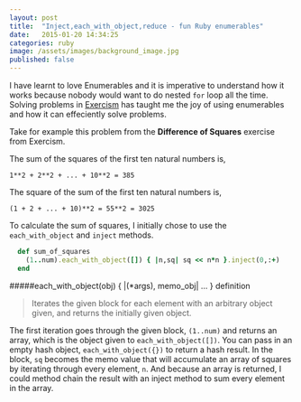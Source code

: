 ```yaml
---
layout: post
title:  "Inject,each_with_object,reduce - fun Ruby enumerables"
date:   2015-01-20 14:34:25
categories: ruby
image: /assets/images/background_image.jpg
published: false
---
```


I have learnt to love Enumerables and it is imperative to understand how it works because nobody would want to do 
nested `for` loop all the time.
Solving problems in [Exercism](http://www.exercism.io) has taught me the joy of using enumerables and how it can effeciently solve problems.

Take for example this problem from the **Difference of Squares** exercise from Exercism.

  The sum of the squares of the first ten natural numbers is,
  
    1**2 + 2**2 + ... + 10**2 = 385
  
  The square of the sum of the first ten natural numbers is,
  
    (1 + 2 + ... + 10)**2 = 55**2 = 3025

To calculate the sum of squares, I initially chose to use the `each_with_object` and `inject` methods.

```ruby
  def sum_of_squares
    (1..num).each_with_object([]) { |n,sq| sq << n*n }.inject(0,:+)
  end
```
#####each_with_object(obj) { |(*args), memo_obj| ... } definition
> Iterates the given block for each element with an arbitrary object given, and returns the initially given object.
    
    
The first iteration goes through the given block, `(1..num)` and returns an array, which is the object given to `each_with_object([])`. You can pass in an empty hash object, `each_with_object({})` to return a hash result.
In the block, `sq` becomes the memo value that will accumulate an array of squares by iterating through every element, `n`.
And because an array is returned, I could method chain the result with an inject method to sum every element in the array.


